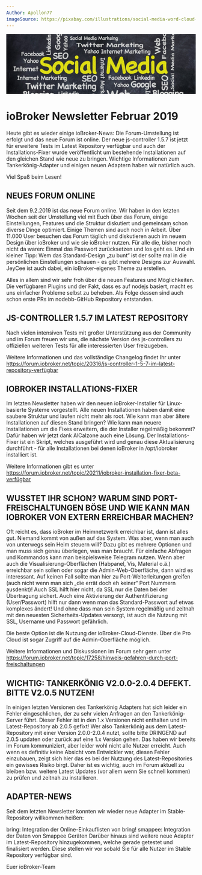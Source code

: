 ```yaml
---
Author: Apollon77
imageSource: https://pixabay.com/illustrations/social-media-word-cloud-marketing-423857/
---
```

![Logo](../images/2019_02_27.jpg)
# ioBroker Newsletter Februar 2019
Heute gibt es wieder einige ioBroker-News:
Die Forum-Umstellung ist erfolgt und das neue Forum ist online. Der neue js-controller 1.5.7 ist jetzt für erweitere Tests im Latest Repository verfügbar und auch der Installations-Fixer wurde veröffentlicht um bestehende Installationen auf den gleichen Stand wie neue zu bringen. Wichtige Informationen zum Tankerkönig-Adapter und einigen neuen Adaptern haben wir natürlich auch.

Viel Spaß beim Lesen!

## NEUES FORUM ONLINE
Seit dem 9.2.2019 ist das neue Forum online. Wir haben in den letzten Wochen seit der Umstellung viel mit Euch über das Forum, einige Einstellungen, Features und die Struktur diskutiert und gemeinsam schon diverse Dinge optimiert. Einige Themen sind auch noch in Arbeit.
Über 11.000 User besuchen das Forum täglich und diskutieren auch im neuem Design über ioBroker und wie sie ioBroker nutzen. Für alle die, bisher noch nicht da waren: Einmal das Passwort zurücksetzen und los geht es.
Und ein kleiner Tipp: Wem das Standard-Design „zu bunt“ ist der sollte mal in die persönlichen Einstellungen schauen - es gibt mehrere Designs zur Auswahl. JeyCee ist auch dabei, ein ioBroker-eigenes Theme zu erstellen.

Alles in allem sind wir sehr froh über die neuen Features und Möglichkeiten. Die verfügbaren Plugins und der Fakt, dass es auf nodejs basiert, macht es uns einfacher Probleme selbst zu beheben. Als Folge dessen sind auch schon erste PRs im nodebb-GitHub Repository entstanden.

## JS-CONTROLLER 1.5.7 IM LATEST REPOSITORY
Nach vielen intensiven Tests mit großer Unterstützung aus der Community und im Forum freuen wir uns, die nächste Version des js-controllers zu offiziellen weiteren Tests für alle interessierten User freizugeben.

Weitere Informationen und das vollständige Changelog findet Ihr unter https://forum.iobroker.net/topic/20316/js-controller-1-5-7-im-latest-repository-verfügbar

## IOBROKER INSTALLATIONS-FIXER
Im letzten Newsletter haben wir den neuen ioBroker-Installer für Linux-basierte Systeme vorgestellt. Alle neuen Installationen haben damit eine saubere Struktur und laufen nicht mehr als root.
Wie kann man aber ältere Installationen auf diesen Stand bringen? Wie kann man neuere Installationen um die Fixes erweitern, die der Installer regelmäßig bekommt? Dafür haben wir jetzt dank AlCalzone auch eine Lösung.
Der Installations-Fixer ist ein Skript, welches ausgeführt wird und genau diese Aktualisierung durchführt - für alle Installationen bei denen ioBroker in /opt/iobroker installiert ist.

Weitere Informationen gibt es unter https://forum.iobroker.net/topic/20211/iobroker-installation-fixer-beta-verfügbar

## WUSSTET IHR SCHON? WARUM SIND PORT-FREISCHALTUNGEN BÖSE UND WIE KANN MAN IOBROKER VON EXTERN ERREICHBAR MACHEN?
Oft reicht es, dass ioBroker im Heimnetzwerk erreichbar ist, dann ist alles gut. Niemand kommt von außen auf das System. Was aber, wenn man auch von unterwegs sein Heim steuern will? Dazu gibt es mehrere Optionen und man muss sich genau überlegen, was man braucht. Für einfache Abfragen und Kommandos kann man beispielsweise Telegram nutzen.
Wenn aber auch die Visualisierung-Oberflächen (Habpanel, Vis, Material o.ä.) erreichbar sein sollen oder sogar die Admin-Web-Oberfläche, dann wird es interessant. Auf keinen Fall sollte man hier zu Port-Weiterleitungen greifen (auch nicht wenn man sich „die errät doch eh keiner“ Port Nummern ausdenkt)! Auch SSL hilft hier nicht, da SSL nur die Daten bei der Übertragung sichert. Auch eine Aktivierung der Authentifizierung (User/Passwort) hilft nur dann wenn man das Standard-Passwort auf etwas komplexes ändert! Und ohne dass man sein System regelmäßig und zeitnah mit den neuesten Sicherheits-Updates versorgt, ist auch die Nutzung mit SSL, Username und Passwort gefährlich.

Die beste Option ist die Nutzung der ioBroker-Cloud-Dienste. Über die Pro Cloud ist sogar Zugriff auf die Admin-Oberfläche möglich.

Weitere Informationen und Diskussionen im Forum sehr gern unter https://forum.iobroker.net/topic/17258/hinweis-gefahren-durch-port-freischaltungen

## WICHTIG: TANKERKÖNIG V2.0.0-2.0.4 DEFEKT. BITTE V2.0.5 NUTZEN!
In einigen letzten Versionen des Tankerkönig Adapters hat sich leider ein Fehler eingeschlichen, der zu sehr vielen Anfragen an den Tankerkönig-Server führt. Dieser Fehler ist in den 1.x Versionen nicht enthalten und im Latest-Repository ab 2.0.5 gefixt! Wer also Tankerkönig aus dem Latest-Repository mit einer Version 2.0.0-2.0.4 nutzt, sollte bitte DRINGEND auf 2.0.5 updaten oder zurück auf eine 1.x Version gehen. Das haben wir bereits im Forum kommuniziert, aber leider wohl nicht alle Nutzer erreicht.
Auch wenn es definitiv keine Absicht vom Entwickler war, diesen Fehler einzubauen, zeigt sich hier das es bei der Nutzung des Latest-Repositories ein gewisses Risiko birgt. Daher ist es wichtig, auch im Forum aktuell zu bleiben bzw. weitere Latest Updates (vor allem wenn Sie schnell kommen) zu prüfen und zeitnah zu installieren.

## ADAPTER-NEWS
Seit dem letzten Newsletter konnten wir wieder neue Adapter im Stable-Repository willkommen heißen:

bring: Integration der Online-Einkauflisten von bring!
smappee: Integration der Daten von Smappee Geräten
Darüber hinaus sind weitere neue Adapter im Latest-Repository hinzugekommen, welche gerade getestet und finalisiert werden. Diese stellen wir vor sobald Sie für alle Nutzer im Stable Repository verfügbar sind.

Euer ioBroker-Team
